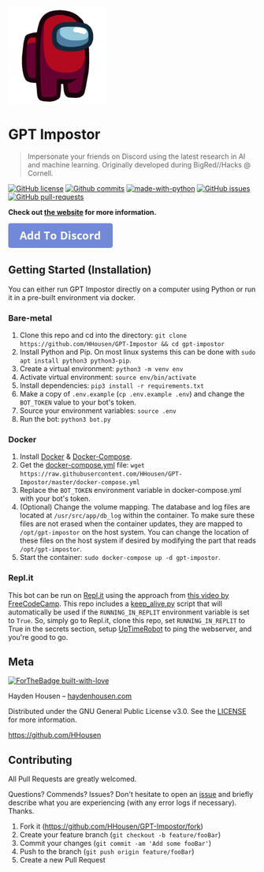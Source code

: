 <img src="GPT%20Impostor%20Logo.png" alt="GPT Impostor Logo" width="200"/>

# GPT Impostor
> Impersonate your friends on Discord using the latest research in AI and machine learning. Originally developed during BigRed//Hacks @ Cornell.

[![GitHub license](https://img.shields.io/github/license/HHousen/GPT-Impostor.svg)](https://github.com/HHousen/GPT-Impostor/blob/master/LICENSE) [![Github commits](https://img.shields.io/github/last-commit/HHousen/GPT-Impostor.svg)](https://github.com/HHousen/GPT-Impostor/commits/master) [![made-with-python](https://img.shields.io/badge/Made%20with-Python-1f425f.svg)](https://www.python.org/) [![GitHub issues](https://img.shields.io/github/issues/HHousen/GPT-Impostor.svg)](https://GitHub.com/HHousen/GPT-Impostor/issues/) [![GitHub pull-requests](https://img.shields.io/github/issues-pr/HHousen/GPT-Impostor.svg)](https://GitHub.com/HHousen/GPT-Impostor/pull/)

**Check out [the website](https://gptimpostor.haydenhousen.com) for more information.**

[![Add the bot to your Discord server!](add-to-discord_button.png)](https://gptimpostor.haydenhousen.com)

## Getting Started (Installation)

You can either run GPT Impostor directly on a computer using Python or run it in a pre-built environment via docker.

### Bare-metal

1. Clone this repo and cd into the directory: `git clone https://github.com/HHousen/GPT-Impostor && cd gpt-impostor`
2. Install Python and Pip. On most linux systems this can be done with `sudo apt install python3 python3-pip`.
3. Create a virtual environment: `python3 -m venv env`
4. Activate virtual environment: `source env/bin/activate`
5. Install dependencies: `pip3 install -r requirements.txt`
6. Make a copy of `.env.example` (`cp .env.example .env`) and change the `BOT_TOKEN` value to your bot's token.
7. Source your environment variables: `source .env`
8. Run the bot: `python3 bot.py`

### Docker

1. Install [Docker](https://docs.docker.com/get-docker/) & [Docker-Compose](https://docs.docker.com/compose/install/).
2. Get the [docker-compose.yml](./docker-compose.yml) file: `wget https://raw.githubusercontent.com/HHousen/GPT-Impostor/master/docker-compose.yml`
3. Replace the `BOT_TOKEN` environment variable in docker-compose.yml with your bot's token.
4. (Optional) Change the volume mapping. The database and log files are located at `/usr/src/app/db_log` within the container. To make sure these files are not erased when the container updates, they are mapped to `/opt/gpt-impostor` on the host system. You can change the location of these files on the host system if desired by modifying the part that reads `/opt/gpt-impostor`.
5. Start the container: `sudo docker-compose up -d gpt-impostor`.

### Repl.it

This bot can be run on [Repl.it](https://replit.com/) using the approach from [this video by FreeCodeCamp](https://youtu.be/SPTfmiYiuok?t=3522). This repo includes a [keep_alive.py](keep_alive.py) script that will automatically be used if the `RUNNING_IN_REPLIT` environment variable is set to `True`. So, simply go to Repl.it, clone this repo, set `RUNNING_IN_REPLIT` to True in the secrets section, setup [UpTimeRobot](https://uptimerobot.com/) to ping the webserver, and you're good to go.

## Meta

[![ForTheBadge built-with-love](https://ForTheBadge.com/images/badges/built-with-love.svg)](https://GitHub.com/HHousen/)

Hayden Housen – [haydenhousen.com](https://haydenhousen.com)

Distributed under the GNU General Public License v3.0. See the [LICENSE](LICENSE) for more information.

<https://github.com/HHousen>

## Contributing

All Pull Requests are greatly welcomed.

Questions? Commends? Issues? Don't hesitate to open an [issue](https://github.com/HHousen/GPT=Impostor/issues/new) and briefly describe what you are experiencing (with any error logs if necessary). Thanks.

1. Fork it (<https://github.com/HHousen/GPT-Impostor/fork>)
2. Create your feature branch (`git checkout -b feature/fooBar`)
3. Commit your changes (`git commit -am 'Add some fooBar'`)
4. Push to the branch (`git push origin feature/fooBar`)
5. Create a new Pull Request
